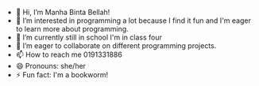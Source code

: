 - 👋 Hi, I’m Manha Binta Bellah!
- 👀 I’m interested in programming a lot because I find it fun and I'm eager to learn more about programming.
- 🌱 I’m currently still in school I'm in class four
- 💞️ I’m eager to collaborate on different programming projects.
- 📫 How to reach me 0191331886
- 😄 Pronouns: she/her
- ⚡ Fun fact: I'm a bookworm!

<!---
MANHA1234/MANHA1234 is a ✨ special ✨ repository because its `README.md` (this file) appears on your GitHub profile.
You can click the Preview link to take a look at your changes.
--->
